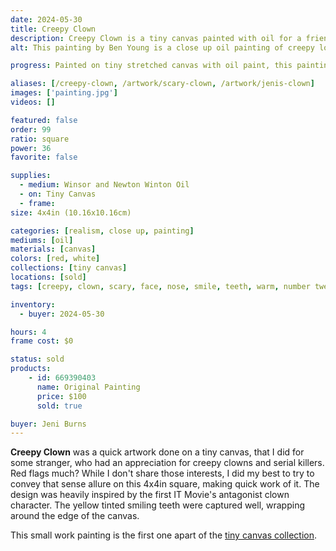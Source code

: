```yaml
---
date: 2024-05-30
title: Creepy Clown
description: Creepy Clown is a tiny canvas painted with oil for a friend of mine and her appreciation of creepy/scary clowns.
alt: This painting by Ben Young is a close up oil painting of creepy looking clown's nose and part of it's scary smile.

progress: Painted on tiny stretched canvas with oil paint, this painting was painted like most of my realism works. After drawing a basic pencil guide, in this case just a circle for the nose and the lines for the eyes and smile. Starting the painting process from the top left corner and painting my way down to the bottom right corner, section by section. To avoid smudging my hand on existing wet paint. Being a small work, it only took a few hours to complete this artwork. Most of that time was spent at the table with my date, as they painted their own tiny canvas with me.

aliases: [/creepy-clown, /artwork/scary-clown, /artwork/jenis-clown]
images: ['painting.jpg']
videos: []

featured: false
order: 99
ratio: square
power: 36
favorite: false

supplies:
  - medium: Winsor and Newton Winton Oil
  - on: Tiny Canvas
  - frame: 
size: 4x4in (10.16x10.16cm)

categories: [realism, close up, painting]
mediums: [oil]
materials: [canvas]
colors: [red, white]
collections: [tiny canvas]
locations: [sold]
tags: [creepy, clown, scary, face, nose, smile, teeth, warm, number twenty two]

inventory:
  - buyer: 2024-05-30

hours: 4
frame cost: $0

status: sold
products:
    - id: 669390403
      name: Original Painting
      price: $100
      sold: true

buyer: Jeni Burns
---
```


**Creepy Clown** was a quick artwork done on a tiny canvas, that I did for some stranger, who had an appreciation for creepy clowns and serial killers. Red flags much? While I don't share those interests, I did my best to try to convey that sense allure on this 4x4in square, making quick work of it. The design was heavily inspired by the first IT Movie's antagonist clown character. The yellow tinted smiling teeth were captured well, wrapping around the edge of the canvas.

This small work painting is the first one apart of the [tiny canvas collection](/collections/tiny-canvas/).